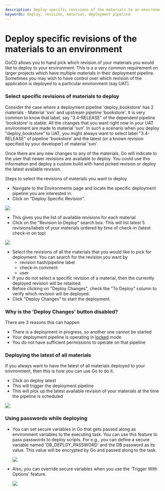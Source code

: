 ```yaml
---
description: Deploy specific revisions of the materials to an environment using GoCD
keywords: deploy, revision, material, deployment pipeline
---
```



# Deploy specific revisions of the materials to an environment

GoCD allows you to hand pick which revision of your materials you would like to deploy to your environment. This is a a very common requirement on larger projects which have multiple materials in their deployment pipeline. Sometimes you may wish to have control over which revision of the application is deployed to a particular environment (say UAT).

### Select specific revisions of materials to deploy

Consider the case where a deployment pipeline 'deploy\_bookstore' has 2 materials - Material 'svn' and upstream pipeline 'bookstore'. It is very common to know that label, say "3.4-RELEASE" of the dependent pipeline 'bookstore' is stable. All the changes that you want right now in your UAT environment are made to material 'svn'. In such a scenario when you deploy "deploy\_bookstore" to UAT, you might always want to select label "3.4-RELEASE" of pipeline 'bookstore' and the latest (or a known revision specified by your developer) of material 'svn'.

Once there are any new changes to any of the materials, Go will indicate to the user that newer revisions are available to deploy. You could use this information and deploy a custom build with hand picked revision or deploy the latest available revision.

Steps to select the revisions of materials you want to deploy

-   Navigate to the Environments page and locate the specific deployment pipeline you are interested in.
-   Click on "Deploy Specific Revision".

![](../../images/new_revisions.png)

-   This gives you the list of available revisions for each material
-   Click on the "Revision to Deploy" search box. This will list latest 5 revisions/labels of your materials ordered by time of check-in (latest check-in on top)

![](../../images/see_all_materials.png)

-   Select the revisions of all the materials that you would like to pick for deployment. You can search for the revision you want by
    -   revision hash/pipeline label
    -   check-in comment
    -   user
-   If you do not select a specific revision of a material, then the currently deployed revision will be retained.
-   Before clicking on "Deploy Changes", check the "To Deploy" column to verify which revision will be deployed.
-   Click "Deploy Changes" to start the deployment.

### Why is the 'Deploy Changes' button disabled?

There are 3 reasons this can happen

-   There is a deployment in progress, so another one cannot be started
-   Your deployment pipeline is operating in [locked](../../configuration/admin_lock_pipelines.md) mode
-   You do not have sufficient permissions to operate on that pipeline

### Deploying the latest of all materials

If you always want to have the latest of all materials deployed to your environment, then this is how you can use Go to do it.

-   Click on deploy latest
-   This will trigger the deployment pipeline
-   This will pick up the latest available revision of your materials at
    the time the pipeline is scheduled

![](../../images/deploy_latest.png)

### Using passwords while deploying

-   You can set secure variables in Go that gets passed along as environment variables to the executing task. You can use this feature to pass passwords to deploy scripts. For e.g., you can define a secure variable named 'DB\_DEPLOY\_PASSWORD' and the DB password as its value. This value will be encrypted by Go and passed along to the task.

    ![](../../images/secure_variables_admin.png)

-   Also, you can override secure variables when you use the 'Trigger With Options' feature.

    ![](../../images/secure_variables_trigger.png)

